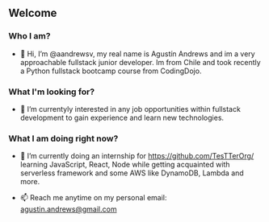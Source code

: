 ## Welcome

### Who I am?
- 👋 Hi, I’m @aandrewsv, my real name is Agustín Andrews and im a very approachable fullstack junior developer. Im from 
Chile and took recently a Python fullstack bootcamp course from CodingDojo.

### What I'm looking for?
- 👀 I’m currentyly interested in any job opportunities within fullstack development to gain experience and learn new technologies.

### What I am doing right now?
- 🌱 I’m currently doing an internship for https://github.com/TesTTerOrg/ learning JavaScript, React, Node while getting acquainted with serverless framework and some AWS like DynamoDB, Lambda and more.

- 📫 Reach me anytime on my personal email: agustin.andrews@gmail.com
